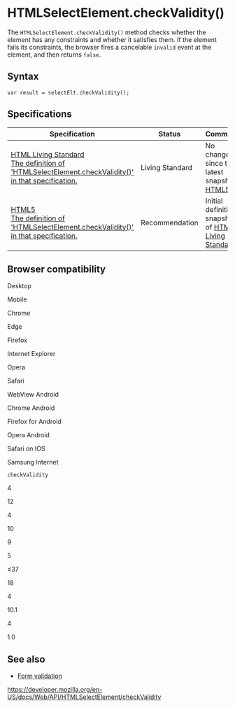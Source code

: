 HTMLSelectElement.checkValidity()
=================================

The `HTMLSelectElement.checkValidity()` method checks whether the element has any constraints and whether it satisfies them. If the element fails its constraints, the browser fires a cancelable `invalid` event at the element, and then returns `false`.

Syntax
------

    var result = selectElt.checkValidity();

Specifications
--------------

<table><thead><tr class="header"><th>Specification</th><th>Status</th><th>Comment</th></tr></thead><tbody><tr class="odd"><td><a href="https://html.spec.whatwg.org/multipage/#dom-cva-checkvalidity">HTML Living Standard<br />
<span class="small">The definition of 'HTMLSelectElement.checkValidity()' in that specification.</span></a></td><td><span class="spec-living">Living Standard</span></td><td>No change since the latest snapshot, <a href="https://www.w3.org/TR/html52/">HTML5</a>.</td></tr><tr class="even"><td><a href="https://www.w3.org/TR/html52/forms.html#dom-cva-checkvalidity">HTML5<br />
<span class="small">The definition of 'HTMLSelectElement.checkValidity()' in that specification.</span></a></td><td><span class="spec-rec">Recommendation</span></td><td>Initial definition, snapshot of <a href="https://html.spec.whatwg.org/multipage/">HTML Living Standard</a></td></tr></tbody></table>

Browser compatibility
---------------------

Desktop

Mobile

Chrome

Edge

Firefox

Internet Explorer

Opera

Safari

WebView Android

Chrome Android

Firefox for Android

Opera Android

Safari on IOS

Samsung Internet

`checkValidity`

4

12

4

10

9

5

≤37

18

4

10.1

4

1.0

See also
--------

-   [Form validation](https://developer.mozilla.org/en-US/docs/Web/Guide/HTML/HTML5/Constraint_validation)

<a href="https://developer.mozilla.org/en-US/docs/Web/API/HTMLSelectElement/checkValidity" class="_attribution-link">https://developer.mozilla.org/en-US/docs/Web/API/HTMLSelectElement/checkValidity</a>
